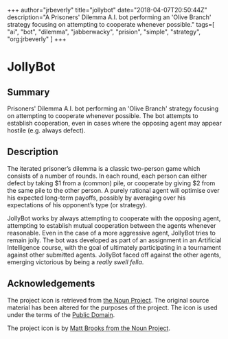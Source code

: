 +++
author="jrbeverly"
title="jollybot"
date="2018-04-07T20:50:44Z"
description="A Prisoners' Dilemma A.I. bot performing an 'Olive Branch' strategy focusing on attempting to cooperate whenever possible."
tags=[
  "ai",
  "bot",
  "dilemma",
  "jabberwacky",
  "prision",
  "simple",
  "strategy",
  "org:jrbeverly"
]
+++

# JollyBot

## Summary

Prisoners' Dilemma A.I. bot performing an 'Olive Branch' strategy focusing on attempting to cooperate whenever possible. The bot attempts to establish cooperation, even in cases where the opposing agent may appear hostile (e.g. always defect).

## Description

The iterated prisoner’s dilemma is a classic two-person game which consists of a number of rounds. In each round, each person can either defect by taking $1 from a (common) pile, or cooperate by giving $2 from the same pile to the other person. A purely rational agent will optimise over his expected long-term payoffs, possibly by averaging over his expectations of his opponent’s type (or strategy).

JollyBot works by always attempting to cooperate with the opposing agent, attempting to establish mutual cooperation between the agents whenever reasonable. Even in the case of a more aggressive agent, JollyBot tries to remain jolly. The bot was developed as part of an assignment in an Artificial Intelligence course, with the goal of ultimately participating in a tournament against other submitted agents. JollyBot faced off against the other agents, emerging victorious by being a *really swell fella*.

## Acknowledgements

The project icon is retrieved from [the Noun Project](docs/icon/icon.json). The original source material has been altered for the purposes of the project. The icon is used under the terms of the [Public Domain](https://creativecommons.org/publicdomain/zero/1.0/).

The project icon is by [Matt Brooks from the Noun Project](https://thenounproject.com/term/santa-claus/27804/).
